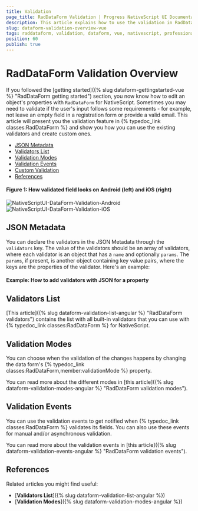 ```yaml
---
title: Validation
page_title: RadDataForm Validation | Progress NativeScript UI Documentation
description: This article explains how to use the validation in RadDataForm for NativeScript.
slug: dataform-validation-overview-vue
tags: raddataform, validation, dataform, vue, nativescript, professional, ui
position: 60
publish: true
---
```


# RadDataForm Validation Overview

If you followed the [getting started]({% slug dataform-gettingstarted-vue %} "RadDataForm getting started") section, you now know how to edit an object's properties with `RadDataForm` for NativeScript. Sometimes you may need to validate if the user's input follows some requirements - for example, not leave an empty field in a registration form or provide a valid email. This article will present you the validation feature in {% typedoc_link classes:RadDataForm %} and show you how you can use the existing validators and create custom ones.

* [JSON Metadata](#json-metadata)
* [Validators List](#validators-list)
* [Validation Modes](#validation-modes)
* [Validation Events](#validation-events)
* [Custom Validation](#custom-validation)
* [References](#references)

#### Figure 1: How validated field looks on Android (left) and iOS (right)

![NativeScriptUI-DataForm-Validation-Android](../../../ui/img/ns_ui/dataform-validation-overview-android.png "Validation in DataForm in Android") ![NativeScriptUI-DataForm-Validation-iOS](../../../ui/img/ns_ui/dataform-validation-overview-ios.png "Validation in DataForm in iOS")

## JSON Metadata

You can declare the validators in the JSON Metadata through the `validators` key. The value of the validators should be an array of validators, where each validator is an object that has a `name` and optionally `params`. The `params`, if present, is another object containing key value pairs, where the keys are the properties of the validator. Here's an example:

#### Example: How to add validators with JSON for a property

<snippet id='dataform-validation-vue'/>

## Validators List

[This article]({% slug dataform-validation-list-angular %} "RadDataForm validators") contains the list with all built-in validators that you can use with {% typedoc_link classes:RadDataForm %} for NativeScript.

## Validation Modes

You can choose when the validation of the changes happens by changing the data form's {% typedoc_link classes:RadDataForm,member:validationMode %} property.

<snippet id='dataform-validation-modes-vue'/>

You can read more about the different modes in [this article]({% slug dataform-validation-modes-angular %} "RadDataForm validation modes").

## Validation Events

You can use the validation events to get notified when {% typedoc_link classes:RadDataForm %} validates its fields. You can also use these events for manual and/or asynchronous validation.

<snippet id='dataform-validation-event-vue'/>

You can read more about the validation events in [this article]({% slug dataform-validation-events-angular %} "RadDataForm validation events").

## References

Related articles you might find useful:

* [**Validators List**]({% slug dataform-validation-list-angular %})
* [**Validation Modes**]({% slug dataform-validation-modes-angular %})
